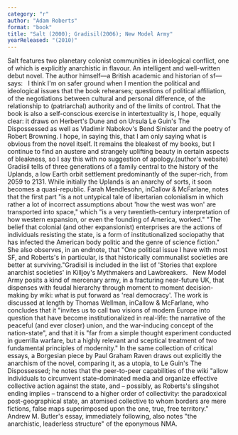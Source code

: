 ```yaml
---
category: "r"
author: "Adam Roberts"
format: "book"
title: "Salt (2000); Gradisil(2006); New Model Army"
yearReleased: "(2010)"
---
```

Salt features two planetary colonist communities in ideological conflict, one of which is explicitly anarchistic in flavour. An intelligent and well-written debut novel. The author himself—a British academic and historian of sf—says:
 
I think I'm on safer ground when I mention the political and ideological issues that the book rehearses; questions of political affiliation, of the negotiations between cultural and personal difference, of the relationship to (patriarchal) authority and of the limits of control. That the book is also a self-conscious exercise in intertextuality is, I hope, equally clear: it draws on Herbert's Dune and on Ursula Le Guin's The Dispossessed as well as Vladimir Nabokov's Bend Sinister and the poetry of Robert Browning. I hope, in saying this, that I am only saying what is obvious from the novel itself. It remains the bleakest of my books, but I continue to find an austere and strangely uplifting beauty in certain aspects of bleakness, so I say this with no suggestion of apology.(author's website)
Gradisil tells of three generations of a family central to the history of the Uplands, a low Earth orbit settlement predominantly of the super-rich, from 2059 to 2131. While initially the Uplands is an anarchy of sorts, it soon becomes a quasi-republic. Farah Mendlesohn, inCallow & McFarlane, notes that the first part "is a not untypical tale of libertarian colonialism in which rather a lot of incorrect assumptions about 'how the west was won' are transported into space," which "is a very twentieth-century interpretation of how western expansion, or even the founding of America, worked." "The belief that colonial (and other expansionist) enterprises are the actions of individuals resisting the state, is a form of institutionalized sociopathy that has infected the American body politic and the genre of science fiction." She also observes, in an endnote, that "One political issue I have with most SF, and Roberts's in particular, is that historically communalist societies are better at surviving."Gradisil is included in the list of 'Stories that explore anarchist societies' in Killjoy's Mythmakers and Lawbreakers.
 
New Model Army posits a kind of mercenary army, in a fracturing near-future UK, that dispenses with feudal hierarchy through moment to moment decision-making by wiki: what is put forward as 'real democracy'. The work is discussed at length by Thomas Wellman, inCallow & McFarlane, who concludes that it "invites us to call two visions of modern Europe into question that have become institutionalized in real-life: the narrative of the peaceful (and ever closer) union, and the war-inducing concept of the nation-state", and that it is "far from a simple thought experiment conducted in guerrilla warfare, but a highly relevant and sceptical treatment of two fundamental principles of modernity." In the same collection of critical essays, a Borgesian piece by Paul Graham Raven draws out explicitly the anarchism of the novel, comparing it, as a utopia, to Le Guin's The Dispossessed; he notes that the peer-to-peer capabilities of the wiki "allow individuals to circumvent state-dominated media and organize effective collective action against the state, and – possibly, as Roberts's slingshot ending implies – transcend to a higher order of collectivity: the paradoxical post-geographical state, an atomised collective to whom borders are mere fictions, false maps superimposed upon the one, true, free territory." Andrew M. Butler's essay, immediately following, also notes "the anarchistic, leaderless structure" of the eponymous NMA.